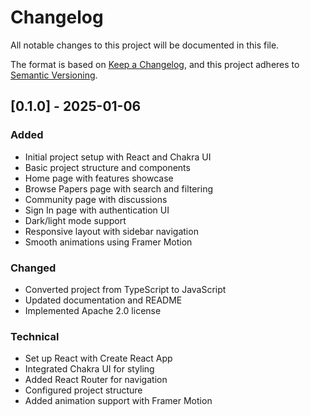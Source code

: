 # Changelog

All notable changes to this project will be documented in this file.

The format is based on [Keep a Changelog](https://keepachangelog.com/en/1.0.0/),
and this project adheres to [Semantic Versioning](https://semver.org/spec/v2.0.0.html).

## [0.1.0] - 2025-01-06

### Added
- Initial project setup with React and Chakra UI
- Basic project structure and components
- Home page with features showcase
- Browse Papers page with search and filtering
- Community page with discussions
- Sign In page with authentication UI
- Dark/light mode support
- Responsive layout with sidebar navigation
- Smooth animations using Framer Motion

### Changed
- Converted project from TypeScript to JavaScript
- Updated documentation and README
- Implemented Apache 2.0 license

### Technical
- Set up React with Create React App
- Integrated Chakra UI for styling
- Added React Router for navigation
- Configured project structure
- Added animation support with Framer Motion 